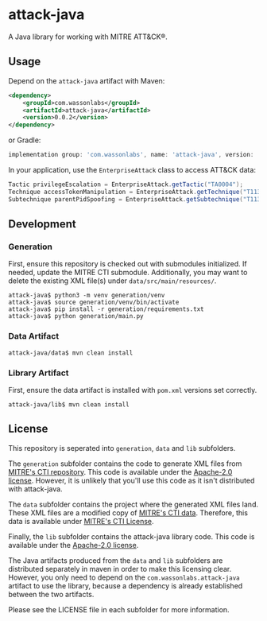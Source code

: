 # attack-java

A Java library for working with MITRE ATT&CK®.

## Usage

Depend on the `attack-java` artifact with Maven:
```xml
<dependency>
    <groupId>com.wassonlabs</groupId>
    <artifactId>attack-java</artifactId>
    <version>0.0.2</version>
</dependency>
```
or Gradle:
```groovy
implementation group: 'com.wassonlabs', name: 'attack-java', version: '0.0.2'
```

In your application, use the `EnterpriseAttack` class to access ATT&CK data:

```java
Tactic privilegeEscalation = EnterpriseAttack.getTactic("TA0004");
Technique accessTokenManipulation = EnterpriseAttack.getTechnique("T1134");
Subtechnique parentPidSpoofing = EnterpriseAttack.getSubtechnique("T1134.004");
```

## Development

### Generation

First, ensure this repository is checked out with submodules initialized.
If needed, update the MITRE CTI submodule.
Additionally, you may want to delete the existing XML file(s) under `data/src/main/resources/`.

```shell
attack-java$ python3 -m venv generation/venv
attack-java$ source generation/venv/bin/activate
attack-java$ pip install -r generation/requirements.txt
attack-java$ python generation/main.py
```

### Data Artifact

```shell
attack-java/data$ mvn clean install
```

### Library Artifact

First, ensure the data artifact is installed with `pom.xml` versions set correctly.

```shell
attack-java/lib$ mvn clean install
```

## License

This repository is seperated into `generation`, `data` and `lib` subfolders.

The `generation` subfolder contains the code to generate XML files from [MITRE's CTI repository](https://github.com/mitre/cti/).
This code is available under the [Apache-2.0 license](https://www.apache.org/licenses/LICENSE-2.0).
However, it is unlikely that you'll use this code as it isn't distributed with attack-java.

The `data` subfolder contains the project where the generated XML files land.
These XML files are a modified copy of [MITRE's CTI data](https://github.com/mitre/cti/).
Therefore, this data is available under [MITRE's CTI License](https://github.com/mitre/cti/blob/master/LICENSE.txt).

Finally, the `lib` subfolder contains the attack-java library code.
This code is available under the [Apache-2.0 license](https://www.apache.org/licenses/LICENSE-2.0).

The Java artifacts produced from the `data` and `lib` subfolders are distributed separately in maven in order to make this licensing clear.
However, you only need to depend on the `com.wassonlabs.attack-java` artifact to use the library, because a dependency is already established between the two artifacts.

Please see the LICENSE file in each subfolder for more information.
